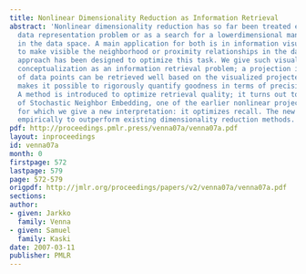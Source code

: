 ```yaml
---
title: Nonlinear Dimensionality Reduction as Information Retrieval
abstract: 'Nonlinear dimensionality reduction has so far been treated either as a
  data representation problem or as a search for a lowerdimensional manifold embedded
  in the data space. A main application for both is in information visualization,
  to make visible the neighborhood or proximity relationships in the data, but neither
  approach has been designed to optimize this task. We give such visualization a new
  conceptualization as an information retrieval problem; a projection is good if neighbors
  of data points can be retrieved well based on the visualized projected points. This
  makes it possible to rigorously quantify goodness in terms of precision and recall.
  A method is introduced to optimize retrieval quality; it turns out to be an extension
  of Stochastic Neighbor Embedding, one of the earlier nonlinear projection methods,
  for which we give a new interpretation: it optimizes recall. The new method is shown
  empirically to outperform existing dimensionality reduction methods.'
pdf: http://proceedings.pmlr.press/venna07a/venna07a.pdf
layout: inproceedings
id: venna07a
month: 0
firstpage: 572
lastpage: 579
page: 572-579
origpdf: http://jmlr.org/proceedings/papers/v2/venna07a/venna07a.pdf
sections: 
author:
- given: Jarkko
  family: Venna
- given: Samuel
  family: Kaski
date: 2007-03-11
publisher: PMLR
---
```

